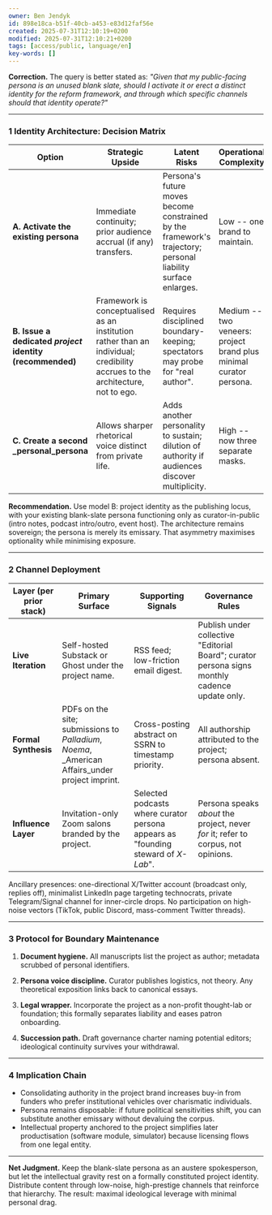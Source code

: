 ```yaml
---
owner: Ben Jendyk
id: 898e18ca-b51f-40cb-a453-e83d12faf56e
created: 2025-07-31T12:10:19+0200
modified: 2025-07-31T12:10:21+0200
tags: [access/public, language/en]
key-words: []
---
```


**Correction.** The query is better stated as: _"Given that my public-facing persona is an unused blank slate, should I activate it or erect a distinct identity for the reform framework, and through which specific channels should that identity operate?"_
* * *

### 1 Identity Architecture: Decision Matrix

| Option | Strategic Upside | Latent Risks | Operational Complexity | Long-Term Flexibility | 
| ---- | ---- | ---- | ---- | ----  |
| **A. Activate the existing persona** | Immediate continuity; prior audience accrual (if any) transfers. | Persona's future moves become constrained by the framework's trajectory; personal liability surface enlarges. | Low -- one brand to maintain. | Moderate; difficult to detach later. | 
| **B. Issue a dedicated _project_ identity (recommended)** | Framework is conceptualised as an institution rather than an individual; credibility accrues to the architecture, not to ego. | Requires disciplined boundary-keeping; spectators may probe for "real author". | Medium -- two veneers: project brand plus minimal curator persona. | High; successors can inherit the brand without personal re-identification. | 
| **C. Create a second _personal_persona** | Allows sharper rhetorical voice distinct from private life. | Adds another personality to sustain; dilution of authority if audiences discover multiplicity. | High -- now three separate masks. | Low-medium; complexity discourages seamless hand-off. | 

**Recommendation.** Use model B: project identity as the publishing locus, with your existing blank-slate persona functioning only as curator-in-public (intro notes, podcast intro/outro, event host). The architecture remains sovereign; the persona is merely its emissary. That asymmetry maximises optionality while minimising exposure.
* * *

### 2 Channel Deployment

| Layer (per prior stack) | Primary Surface | Supporting Signals | Governance Rules | 
| ---- | ---- | ---- | ----  |
| **Live Iteration** | Self-hosted Substack or Ghost under the project name. | RSS feed; low-friction email digest. | Publish under collective "Editorial Board"; curator persona signs monthly cadence update only. | 
| **Formal Synthesis** | PDFs on the site; submissions to _Palladium_, _Noema_, _American Affairs_under project imprint. | Cross-posting abstract on SSRN to timestamp priority. | All authorship attributed to the project; persona absent. | 
| **Influence Layer** | Invitation-only Zoom salons branded by the project. | Selected podcasts where curator persona appears as "founding steward of _X-Lab_". | Persona speaks _about_ the project, never _for_ it; refer to corpus, not opinions. | 

Ancillary presences: one-directional X/Twitter account (broadcast only, replies off), minimalist LinkedIn page targeting technocrats, private Telegram/Signal channel for inner-circle drops. No participation on high-noise vectors (TikTok, public Discord, mass-comment Twitter threads).

* * *

### 3 Protocol for Boundary Maintenance

1. **Document hygiene.** All manuscripts list the project as author; metadata scrubbed of personal identifiers.

2. **Persona voice discipline.** Curator publishes logistics, not theory. Any theoretical exposition links back to canonical essays.

3. **Legal wrapper.** Incorporate the project as a non-profit thought-lab or foundation; this formally separates liability and eases patron onboarding.

4. **Succession path.** Draft governance charter naming potential editors; ideological continuity survives your withdrawal.
* * *

### 4 Implication Chain

- Consolidating authority in the project brand increases buy-in from funders who prefer institutional vehicles over charismatic individuals.
- Persona remains disposable: if future political sensitivities shift, you can substitute another emissary without devaluing the corpus.
- Intellectual property anchored to the project simplifies later productisation (software module, simulator) because licensing flows from one legal entity.
* * *

**Net Judgment.** Keep the blank-slate persona as an austere spokesperson, but let the intellectual gravity rest on a formally constituted project identity. Distribute content through low-noise, high-prestige channels that reinforce that hierarchy. The result: maximal ideological leverage with minimal personal drag.
